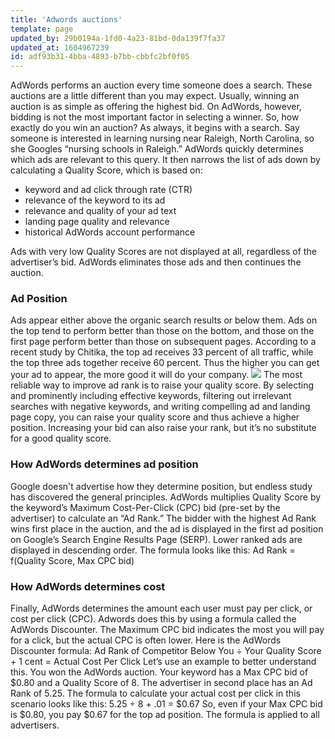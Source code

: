 ```yaml
---
title: 'Adwords auctions'
template: page
updated_by: 29b0194a-1fd0-4a23-81bd-0da139f7fa37
updated_at: 1604967239
id: adf93b31-4bba-4893-b7bb-cbbfc2bf0f05
---
```

AdWords performs an auction every time someone does a search. These auctions are a little different than you may expect. Usually, winning an auction is as simple as offering the highest bid. On AdWords, however, bidding is not the most important factor in selecting a winner. So, how exactly do you win an auction? As always, it begins with a search. Say someone is interested in learning nursing near Raleigh, North Carolina, so she Googles “nursing schools in Raleigh.” AdWords quickly determines which ads are relevant to this query. It then narrows the list of ads down by calculating a Quality Score, which is based on:

*   keyword and ad click through rate (CTR)
*   relevance of the keyword to its ad
*   relevance and quality of your ad text
*   landing page quality and relevance
*   historical AdWords account performance

Ads with very low Quality Scores are not displayed at all, regardless of the advertiser’s bid. AdWords eliminates those ads and then continues the auction.

### Ad Position

Ads appear either above the organic search results or below them. Ads on the top tend to perform better than those on the bottom, and those on the first page perform better than those on subsequent pages. According to a recent study by Chitika, the top ad receives 33 percent of all traffic, while the top three ads together receive 60 percent. Thus the higher you can get your ad to appear, the more good it will do your company. ![](https://blog.adfury.io/wp-content/uploads/image7-281x300.png) The most reliable way to improve ad rank is to raise your quality score. By selecting and prominently including effective keywords, filtering out irrelevant searches with negative keywords, and writing compelling ad and landing page copy, you can raise your quality score and thus achieve a higher position. Increasing your bid can also raise your rank, but it’s no substitute for a good quality score.

### How AdWords determines ad position

Google doesn't advertise how they determine position, but endless study has discovered the general principles. AdWords multiplies Quality Score by the keyword’s Maximum Cost-Per-Click (CPC) bid (pre-set by the advertiser) to calculate an “Ad Rank.” The bidder with the highest Ad Rank wins first place in the auction, and the ad is displayed in the first ad position on Google’s Search Engine Results Page (SERP). Lower ranked ads are displayed in descending order. The formula looks like this: Ad Rank = f(Quality Score, Max CPC bid)

### How AdWords determines cost

Finally, AdWords determines the amount each user must pay per click, or cost per click (CPC). Adwords does this by using a formula called the AdWords Discounter. The Maximum CPC bid indicates the most you will pay for a click, but the actual CPC is often lower. Here is the AdWords Discounter formula: Ad Rank of Competitor Below You ÷ Your Quality Score + 1 cent = Actual Cost Per Click Let’s use an example to better understand this. You won the AdWords auction. Your keyword has a Max CPC bid of $0.80 and a Quality Score of 8\. The advertiser in second place has an Ad Rank of 5.25. The formula to calculate your actual cost per click in this scenario looks like this: 5.25 ÷ 8 + .01 = $0.67 So, even if your Max CPC bid is $0.80, you pay $0.67 for the top ad position. The formula is applied to all advertisers.